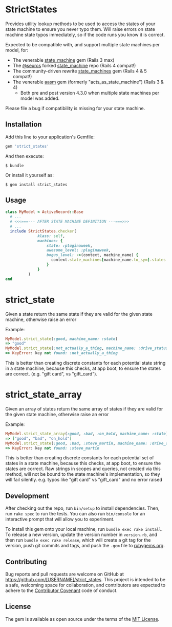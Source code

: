 # StrictStates

Provides utility lookup methods to be used to access the states of your state machine to ensure you never typo them.
Will raise errors on state machine state typos immediately, so if the code runs you know it is correct.

Expected to be compatible with, and support multiple state machines per model, for:

* The venerable [state_machine](https://github.com/pluginaweek/state_machine) gem (Rails 3 max)
* The [@seuros](https://github.com/seuros) forked [state_machine](https://github.com/seuros/state_machine) repo (Rails 4 compat!)
* The community-driven rewrite [state_machines](https://github.com/state-machines/state_machines) gem (Rails 4 & 5 compat!)
* The venerable [aasm](https://github.com/aasm/aasm) gem (formerly "acts_as_state_machine") (Rails 3 & 4)
  * Both pre and post version 4.3.0 when multiple state machines per model was added.

Please file a bug if compatibility is missing for your state machine.

## Installation

Add this line to your application's Gemfile:

```ruby
gem 'strict_states'
```

And then execute:

    $ bundle

Or install it yourself as:

    $ gem install strict_states

## Usage

```ruby
class MyModel < ActiveRecord::Base
  # ...
  # <<<===--- AFTER STATE MACHINE DEFINITION ---===>>>
  # ...
  include StrictStates.checker(
              klass: self,
              machines: {
                  state: :pluginaweek,
                  awesome_level: :pluginaweek,
                  bogus_level: ->(context, machine_name) {
                    context.state_machines[machine_name.to_sym].states.map(&:name)
                  }
              }
          )
end
```

# strict_state

Given a state return the same state if they are valid for the given state machine,
otherwise raise an error

Example:

```ruby
MyModel.strict_state(:good, machine_name: :state)
=> "good"
MyModel.strict_state(:not_actually_a_thing, machine_name: :drive_status) # Can support multiple state machines per model
=> KeyError: key not found: :not_actually_a_thing
```

This is better than creating discrete constants for each potential state string in a state machine,
because this checks, at app boot, to ensure the states are correct.
(e.g. "gift card", vs "gift_card").
      
# strict_state_array

Given an array of states return the same array of states if they are valid for the given state machine,
otherwise raise an error

Example:

```ruby
MyModel.strict_state_array(:good, :bad, :on_hold, machine_name: :state)
=> ["good", "bad", "on_hold"]
MyModel.strict_state(:good, :bad, :steve_martin, machine_name: :drive_status) # Can support multiple state machines per model
=> KeyError: key not found: :steve_martin
```

This is better than creating discrete constants for each potential set of states in a state machine,
because this checks, at app boot, to ensure the states are correct.
Raw strings in scopes and queries, not created via this method,
will not be bound to the state machine's implementation, so they will fail silently.
e.g. typos like "gift card" vs "gift_card" and no error raised


## Development

After checking out the repo, run `bin/setup` to install dependencies. Then, run `rake spec` to run the tests. You can also run `bin/console` for an interactive prompt that will allow you to experiment.

To install this gem onto your local machine, run `bundle exec rake install`. To release a new version, update the version number in `version.rb`, and then run `bundle exec rake release`, which will create a git tag for the version, push git commits and tags, and push the `.gem` file to [rubygems.org](https://rubygems.org).

## Contributing

Bug reports and pull requests are welcome on GitHub at https://github.com/[USERNAME]/strict_states. This project is intended to be a safe, welcoming space for collaboration, and contributors are expected to adhere to the [Contributor Covenant](contributor-covenant.org) code of conduct.


## License

The gem is available as open source under the terms of the [MIT License](http://opensource.org/licenses/MIT).

